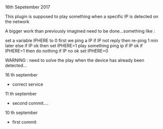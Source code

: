 16th Sepetember 2017

This plugin is supposed to play something when a specific IP is detected on the network

A bigger work than previously imagined need to be done...something like :

set a variable IPHERE to 0
first we ping a IP
	if IP not reply then re-ping 1 min later
else
	if IP ok
		then set IPHERE=1
		play something
ping ip
	if IP ok
	if IPHERE=1
		then do nothing
	if IP no ok
		set IPHERE=0

WARNING : need to solve the play when the device has already been detected...


16 th september
- correct  service

11 th september
- second commit....


10 th september

- first commit